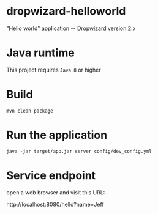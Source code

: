 # dropwizard-helloworld


"Hello world" application -- [Dropwizard](https://dropwizard.io) version 2.x


# Java runtime
This project requires `Java 8` or higher


# Build

```
mvn clean package
```

# Run the application

```
java -jar target/app.jar server config/dev_config.yml
```

# Service endpoint

open a web browser and visit this URL:

http://localhost:8080/hello?name=Jeff

